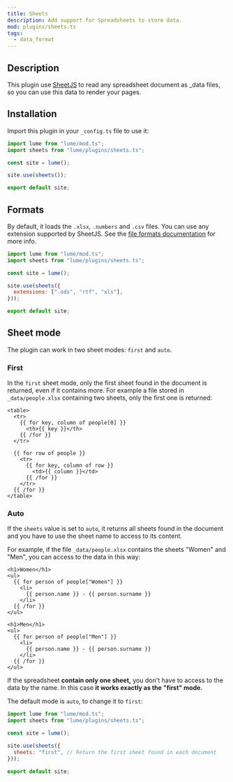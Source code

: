 ```yaml
---
title: Sheets
description: Add support for Spreadsheets to store data.
mod: plugins/sheets.ts
tags:
  - data_format
---
```


## Description

This plugin use [SheetJS](https://sheetjs.com/) to read any spreadsheet document
as _data files, so you can use this data to render your pages.

## Installation

Import this plugin in your `_config.ts` file to use it:

```js
import lume from "lume/mod.ts";
import sheets from "lume/plugins/sheets.ts";

const site = lume();

site.use(sheets());

export default site;
```

## Formats

By default, it loads the `.xlsx`, `.numbers` and `.csv` files. You can use any
extension supported by SheetJS. See the
[file formats documentation](https://docs.sheetjs.com/docs/miscellany/formats)
for more info.

```js
import lume from "lume/mod.ts";
import sheets from "lume/plugins/sheets.ts";

const site = lume();

site.use(sheets({
  extensions: [".ods", "rtf", "xls"],
}));

export default site;
```

## Sheet mode

The plugin can work in two sheet modes: `first` and `auto`.

### First

In the `first` sheet mode, only the first sheet found in the document is
returned, even if it contains more. For example a file stored in
`_data/people.xlsx` containing two sheets, only the first one is returned:

```vento
<table>
  <tr>
    {{ for key, column of people[0] }}
      <th>{{ key }}</th>
    {{ /for }}
  </tr>

  {{ for row of people }}
    <tr>
      {{ for key, column of row }}
        <td>{{ column }}</td>
      {{ /for }}
    </tr>
  {{ /for }}
</table>
```

### Auto

If the `sheets` value is set to `auto`, it returns all sheets found in the
document and you have to use the sheet name to access to its content.

For example, if the file `_data/people.xlsx` contains the sheets "Women" and
"Men", you can access to the data in this way:

```vento
<h1>Women</h1>
<ul>
  {{ for person of people["Women"] }}
    <li>
      {{ person.name }} - {{ person.surname }}
    </li>
  {{ /for }}
</ul>

<h1>Men</h1>
<ul>
  {{ for person of people["Men"] }}
    <li>
      {{ person.name }} - {{ person.surname }}
    </li>
  {{ /for }}
</ul>
```

If the spreadsheet **contain only one sheet,** you don't have to access to the
data by the name. In this case **it works exactly as the "first" mode.**

The default mode is `auto`, to change it to `first`:

```js
import lume from "lume/mod.ts";
import sheets from "lume/plugins/sheets.ts";

const site = lume();

site.use(sheets({
  sheets: "first", // Return the first sheet found in each document
}));

export default site;
```
